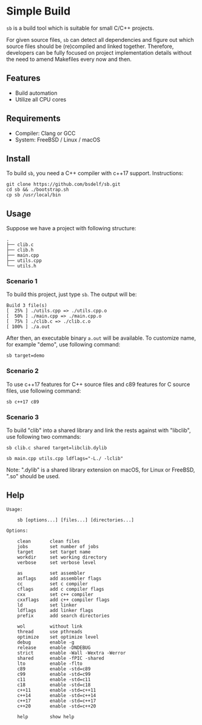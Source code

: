 # Simple Build

`sb` is a build tool which is suitable for small C/C++ projects.

For given source files, `sb` can detect all dependencies and figure out which source files should be (re)compiled and linked together. Therefore, developers can be fully focused on project implementation details without the need to amend Makefiles every now and then.

## Features

- Build automation
- Utilize all CPU cores

## Requirements

- Compiler: Clang or GCC
- System: FreeBSD / Linux / macOS

## Install

To build `sb`, you need a C++ compiler with c++17 support. Instructions:

```
git clone https://github.com/bsdelf/sb.git
cd sb && ./bootstrap.sh
cp sb /usr/local/bin
```

## Usage

Suppose we have a project with following structure:

```
.
├── clib.c
├── clib.h
├── main.cpp
├── utils.cpp
└── utils.h
```

### Scenario 1

To build this project, just type `sb`. The output will be:

```
Build 3 file(s)
[  25% ] ./utils.cpp => ./utils.cpp.o
[  50% ] ./main.cpp => ./main.cpp.o
[  75% ] ./clib.c => ./clib.c.o
[ 100% ] ./a.out
```

After then, an executable binary `a.out` will be available. To customize name, for example "demo", use following command:

```
sb target=demo
```

### Scenario 2

To use c++17 features for C++ source files and c89 features for C source files, use following command:

```
sb c++17 c89
```

### Scenario 3

To build "clib" into a shared library and link the rests against with "libclib",
use following two commands:

```
sb clib.c shared target=libclib.dylib
```

```
sb main.cpp utils.cpp ldflags="-L./ -lclib"
```

Note: ".dylib" is a shared library extension on macOS, for Linux or FreeBSD, ".so" should be used.

## Help

```
Usage:

    sb [options...] [files...] [directories...]

Options:

    clean       clean files
    jobs        set number of jobs
    target      set target name
    workdir     set working directory
    verbose     set verbose level

    as          set assembler
    asflags     add assembler flags
    cc          set c compiler
    cflags      add c compiler flags
    cxx         set c++ compiler
    cxxflags    add c++ compiler flags
    ld          set linker
    ldflags     add linker flags
    prefix      add search directories

    wol         without link
    thread      use pthreads
    optimize    set optimize level
    debug       enable -g
    release     enable -DNDEBUG
    strict      enable -Wall -Wextra -Werror
    shared      enable -fPIC -shared
    lto         enable -flto
    c89         enable -std=c89
    c99         enable -std=c99
    c11         enable -std=c11
    c18         enable -std=c18
    c++11       enable -std=c++11
    c++14       enable -std=c++14
    c++17       enable -std=c++17
    c++20       enable -std=c++20

    help        show help

```
